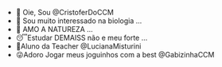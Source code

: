 - 👋 Oie, Sou @CristoferDoCCM
- 👀 Sou muito interessado na biologia ...
- 🌱 AMO A NATUREZA ...
- :sleeping:Estudar DEMAISS não e meu forte ...
- :star_struck:Aluno da Teacher @LucianaMisturini
- :stuck_out_tongue_winking_eye:Adoro Jogar meus joguinhos com a best @GabizinhaCCM




<!---
CristoferDoCCM/CristoferDoCCM is a ✨ special ✨ repository because its `README.md` (this file) appears on your GitHub profile.
You can click the Preview link to take a look at your changes.
--->
